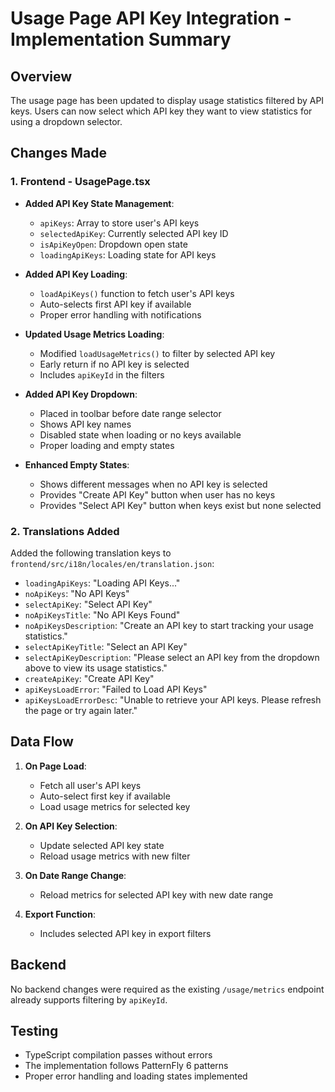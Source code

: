 # Usage Page API Key Integration - Implementation Summary

## Overview
The usage page has been updated to display usage statistics filtered by API keys. Users can now select which API key they want to view statistics for using a dropdown selector.

## Changes Made

### 1. Frontend - UsagePage.tsx
- **Added API Key State Management**:
  - `apiKeys`: Array to store user's API keys
  - `selectedApiKey`: Currently selected API key ID
  - `isApiKeyOpen`: Dropdown open state
  - `loadingApiKeys`: Loading state for API keys

- **Added API Key Loading**:
  - `loadApiKeys()` function to fetch user's API keys
  - Auto-selects first API key if available
  - Proper error handling with notifications

- **Updated Usage Metrics Loading**:
  - Modified `loadUsageMetrics()` to filter by selected API key
  - Early return if no API key is selected
  - Includes `apiKeyId` in the filters

- **Added API Key Dropdown**:
  - Placed in toolbar before date range selector
  - Shows API key names
  - Disabled state when loading or no keys available
  - Proper loading and empty states

- **Enhanced Empty States**:
  - Shows different messages when no API key is selected
  - Provides "Create API Key" button when user has no keys
  - Provides "Select API Key" button when keys exist but none selected

### 2. Translations Added
Added the following translation keys to `frontend/src/i18n/locales/en/translation.json`:
- `loadingApiKeys`: "Loading API Keys..."
- `noApiKeys`: "No API Keys"
- `selectApiKey`: "Select API Key"
- `noApiKeysTitle`: "No API Keys Found"
- `noApiKeysDescription`: "Create an API key to start tracking your usage statistics."
- `selectApiKeyTitle`: "Select an API Key"
- `selectApiKeyDescription`: "Please select an API key from the dropdown above to view its usage statistics."
- `createApiKey`: "Create API Key"
- `apiKeysLoadError`: "Failed to Load API Keys"
- `apiKeysLoadErrorDesc`: "Unable to retrieve your API keys. Please refresh the page or try again later."

## Data Flow
1. **On Page Load**:
   - Fetch all user's API keys
   - Auto-select first key if available
   - Load usage metrics for selected key

2. **On API Key Selection**:
   - Update selected API key state
   - Reload usage metrics with new filter

3. **On Date Range Change**:
   - Reload metrics for selected API key with new date range

4. **Export Function**:
   - Includes selected API key in export filters

## Backend
No backend changes were required as the existing `/usage/metrics` endpoint already supports filtering by `apiKeyId`.

## Testing
- TypeScript compilation passes without errors
- The implementation follows PatternFly 6 patterns
- Proper error handling and loading states implemented